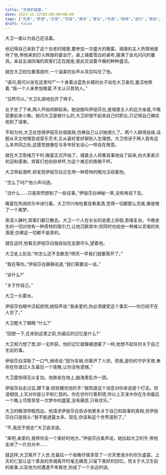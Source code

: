 ```yaml
---
title: "天使的盛宴。"
date: 2023-12-22T05:00:00+08:00
tags: ["完美","梦境","天使","惊喜","离世","宴会","奇遇","隐喻","虚幻","救赎", "Claude"]
draft: false
--- 
```


大卫一直以为自己还活着。

他记得自己来到了这个古老的城堡,要参加一次盛大的晚宴。城堡的主人热情地接待了他,带他来到灯火辉煌的宴会厅。桌上铺着雪白的桌布,摆满了金光闪闪的餐具。来自五湖四海的宾客们正在就座,彼此交谈着今晚的种种盛况。

就在大卫找位置落座时,一个温柔的女声从背后叫住了他。

“请问,我可以坐在这里吗?”一个身着淡蓝色长裙的女子站在大卫身后,羞涩地笑着,“我一个人来参加晚宴,不太认识其他人。”

“当然可以。”大卫礼貌地拉开了椅子。

女子坐了下来,两人开始闲聊起来。她说她叫伊丽莎白,是城堡主人的远方亲戚,今晚受邀前来小聚。她问大卫是做什么的,大卫却想不起来自己的职业,只记得自己确实收到了请柬。

不知为何,大卫总觉得伊丽莎白很面熟,仿佛自己认识她很久了。两个人聊得投缘,话题从天文地理变成音乐艺术,又从喜好爱好聊到人生理想。大卫惊讶于两人竟有这么多共同之处,这感觉就像在与多年好友谈心一样自在惬意。

就在大卫思绪万千时,晚宴正式开始了。城堡主人郑重其事地站了起来,向大家表示欢迎和感谢。宾客们也纷纷举杯,为这个难忘的夜晚干杯。

大卫举起酒杯,却发现伊丽莎白正在用一种奇特的眼光注视着他。

“怎么了吗?”他小声问道。

“没什么......只是突然想到了一些往事。”伊丽莎白神秘一笑,没有再说下去。

晚宴在热闹欢乐中进行着。大卫尽兴地吃着佳肴美酒,觉得一切都那么完美,像是做了一个美梦。

夜深人静时,宾客们都已散去。大卫一个人在长长的走廊上徘徊,思绪复杂。今晚发生的一切对他有一种奇特的吸引力,让他沉醉其中;但同时也给他一种难以言喻的失落感,仿佛这一切都不是真的。

就在这时,他看见伊丽莎白独自站在走廊尽头,望着他。

大卫走上前去:“你怎么还不去歇息?明天一早我们就要离开了。”

“我在等你。”伊丽莎白静静说道,“我们需要谈一谈。”

“谈什么?”

“关于你自己。”

大卫一头雾水。

伊丽莎白眼中泛起悲悯,她轻声说:“我亲爱的,你必须接受这个事实——你已经不在人世了。”

大卫瞪大了眼睛:“什么?”

“回想一下,在来到这里之前,你最后的记忆是什么?”

大卫努力想了想,却一无所获。他的记忆就像被遮蔽了一样,他想不起任何关于自己生前的事。

伊丽莎白深吸了一口气,继续说:“因为车祸,你离开了人世。而我,是你的守护天使,奉命在你渡过人生最后一个夜晚,让你没有遗憾。”

大卫震惊得无以复加。他跌坐在地上,脑海里乱作一团。

伊丽莎白走过去,蹲下身,轻轻握住他的手:“我知道这个消息对你来说是个打击。但请相信,上天对你是公平和仁慈的。你在世时行善积德,所以上天准许你在生命最后一个晚上尽情享受一次梦中的盛宴,没有痛苦,只有欢乐。”

大卫的眼泪夺眶而出。他请求伊丽莎白告诉他更多关于自己和故事的真相,但伊丽莎白只是摇头:“我不能透露太多。现在,你该和这个世界道别了。”

“不,我还不想走!”大卫哀求道。

“来吧,亲爱的,我带你去一个美好的地方。”伊丽莎白柔声说。她拉起大卫的手,带他走进了一片白光中......

就这样,大卫离开了人世,在最后一个夜晚尽情享受了一次天使准许的欢乐盛宴。上天的仁慈让这个善良的灵魂离开时毫无痛苦,只留下美好的回忆。而关于大卫生前的故事,以及他为何遭遇不幸离世,则成了一个永远的谜。